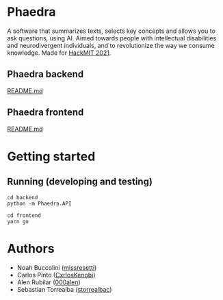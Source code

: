 # Phaedra

A software that summarizes texts, selects key concepts and allows you to ask questions, using AI. Aimed towards people with intellectual disabilities and neurodivergent individuals, and to revolutionize the way we consume knowledge. Made for [HackMIT 2021](https://hackmit.org/).

## Phaedra backend

[README.md](./backend/README.md)

## Phaedra frontend

[README.md](./frontend/README.md)

# Getting started

## Running (developing and testing)

```
cd backend
python -m Phaedra.API
```

```
cd frontend
yarn go
```

# Authors

- Noah Buccolini ([missresetti](https://github.com/missresetti))
- Carlos Pinto ([CxrlosKenobi](https://github.com/CxrlosKenobi))
- Alen Rubilar ([000alen](https://github.com/000alen))
- Sebastian Torrealba ([storrealbac](https://github.com/storrealbac))
